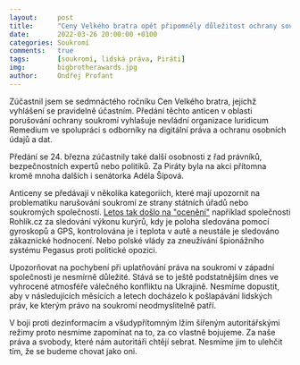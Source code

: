 ```yaml
---
layout:     post
title:      "Ceny Velkého bratra opět připomněly důležitost ochrany soukromí"
date:       2022-03-26 20:00:00 +0100
categories: Soukromí
comments:   true
tags:       [soukromí, lidská práva, Piráti]
img:        bigbrotherawards.jpg
author:     Ondřej Profant
---
```


Zúčastnil jsem se sedmnáctého ročníku Cen Velkého bratra, jejichž vyhlášení se pravidelně účastním. Předání těchto anticen v oblasti porušování ochrany soukromí vyhlašuje nevládní organizace Iuridicum Remedium ve spolupráci s odborníky na digitální práva a ochranu osobních údajů a dat.

<!--more-->

Předání se 24. března zúčastnily také další osobnosti z řad právníků, bezpečnostních expertů nebo politiků. Za Piráty byla na akci přítomna kromě mnoha dalších i senátorka Adéla Šípová.

Anticeny se předávají v několika kategoriích, které mají upozornit na problematiku narušování soukromí ze strany státních úřadů nebo soukromých společností. [Letos tak došlo na "ocenění"](https://bigbrotherawards.cz/2022/03/24/tz-rohlik-cz-spehuje-zamestnance-polska-vlada-opozici-ceny-velkeho-bratra-za-rok-2021-rozdany/) například společnosti Rohlík.cz za sledování výkonu kurýrů, kdy je poloha sledována pomocí gyroskopů a GPS, kontrolována je i teplota v autě a neustále je sledováno zákaznické hodnocení. Nebo polské vlády za zneužívání špionážního systému Pegasus proti politické opozici.

Upozorňovat na pochybení při uplatňování práva na soukromí v západní společnosti je nesmírně důležité. Stává se to ještě podstatnějším dnes ve vyhrocené atmosféře válečného konfliktu na Ukrajině. Nesmíme dopustit, aby v následujících měsících a letech docházelo k pošlapávání lidských práv, ke kterým právo na soukromí neodmyslitelně patří.

V boji proti dezinformacím a všudypřítomným lžím šířeným autoritářskými režimy proto nesmíme zapomínat na to, za co vlastně bojujeme. Za naše práva a svobody, které nám autoritáři chtějí sebrat. Nesmíme jim to ulehčit tím, že se budeme chovat jako oni.
